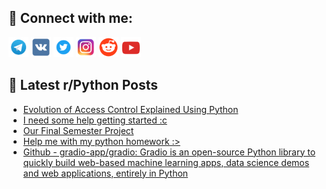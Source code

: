 ## 🔎 Connect with me:
[<img src="https://github.com/bullbesh/bullbesh/blob/main/images/Telegram.png" width="32" height="32" />](https://t.me/bullbesh)
[<img src="https://github.com/bullbesh/bullbesh/blob/main/images/VK.png" width="32" height="32" />](https://vk.com/bullbesh)
[<img src="https://github.com/bullbesh/bullbesh/blob/main/images/Twitter.png" width="32" height="32" />](https://twitter.com/bullbesh1)
[<img src="https://github.com/bullbesh/bullbesh/blob/main/images/Instagram.png" width="32" height="32" />](https://www.instagram.com/bullbesh)
[<img src="https://github.com/bullbesh/bullbesh/blob/main/images/Reddit.png" width="32" height="32" />](https://www.reddit.com/user/bullbesh)
[<img src="https://github.com/bullbesh/bullbesh/blob/main/images/YouTube.png" width="32" height="32" />](https://www.youtube.com/channel/UCtfjRs6uzgq5mfm8S06WTcg)

## 📕 Latest r/Python Posts
<!-- BLOG-POST-LIST:START -->
- [Evolution of Access Control Explained Using Python](https://www.reddit.com/r/Python/comments/xd0g08/evolution_of_access_control_explained_using_python/)
- [I need some help getting started :c](https://www.reddit.com/r/Python/comments/xd0727/i_need_some_help_getting_started_c/)
- [Our Final Semester Project](https://www.reddit.com/r/Python/comments/xcyquh/our_final_semester_project/)
- [Help me with my python homework :&gt;](https://www.reddit.com/r/Python/comments/xcy521/help_me_with_my_python_homework/)
- [Github - gradio-app/gradio: Gradio is an open-source Python library to quickly build web-based machine learning apps, data science demos and web applications, entirely in Python](https://www.reddit.com/r/Python/comments/xcvihi/github_gradioappgradio_gradio_is_an_opensource/)
<!-- BLOG-POST-LIST:END -->
